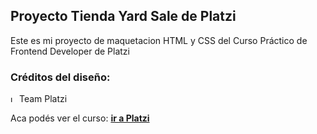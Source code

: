 
## **Proyecto Tienda Yard Sale de Platzi** 

Este es mi proyecto de maquetacion HTML y CSS del Curso Práctico de Frontend Developer de Platzi

### **Créditos del diseño:** 
<img alt="logo" src="https://static.platzi.com/media/platzi-isotipo@2x.png" width="10"> Team Platzi 

Aca podés ver el curso: **[ir a Platzi](https://platzi.com/cursos/frontend-developer-practico/)**
